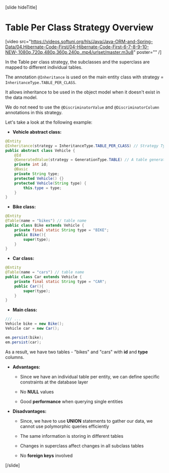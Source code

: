 [slide hideTitle]

# Table Per Class Strategy Overview

[video src="https://videos.softuni.org/hls/Java/Java-ORM-and-Spring-Data/04.Hibernate-Code-First/04-Hibernate-Code-First-6-7-8-9-10-NEW-,1080p,720p,480p,360p,240p,.mp4/urlset/master.m3u8" poster="" /]

In the Table per class strategy, the subclasses and the superclass are mapped to different individual tables.

The annotation `@Inheritance` is used on the main entity class with strategy = `InheritanceType.TABLE_PER_CLASS`.

It allows inheritance to be used in the object model when it doesn't exist in the data model.

We do not need to use the `@DiscriminatorValue` and `@DiscriminatorColumn` annotations in this strategy.

Let's take a look at the following example:

- **Vehicle abstract class:**

``` java
@Entity
@Inheritance(strategy = InheritanceType.TABLE_PER_CLASS) // Strategy Type
public abstract class Vehicle {
    @Id
    @GeneratedValue(strategy = GenerationType.TABLE) // A table generation is used for each table
    private int id;
    @Basic
    private String type;
    protected Vehicle() {}
    protected Vehicle(String type) {
        this.type = type;
    }
}
```

- **Bike class:**

``` java
@Entity
@Table(name = "bikes") // table name
public class Bike extends Vehicle {
    private final static String type = "BIKE";
    public Bike(){
        super(type);
    }
}
```

- **Car class:**

``` java
@Entity
@Table(name = "cars") // table name
public class Car extends Vehicle {
    private final static String type = "CAR";
    public Car(){
        super(type);
    }
}
```

- **Main class:**

``` java
/// ...
Vehicle bike = new Bike();
Vehicle car = new Car();

em.persist(bike);
em.persist(car);
```


As a result, we have two tables - "bikes" and "cars" with **id** and **type** columns.


- **Advantages:**

  * Since we have an individual table per entity, we can define specific constraints at the database layer

  * No **NULL** values

  * Good **performance** when querying single entities

- **Disadvantages:**

  * Since, we have to use **UNION** statements to gather our data, we cannot use polymorphic queries efficiently

  * The same information is storing in different tables

  * Changes in superclass affect changes in all subclass tables

  * No **foreign keys** involved

[/slide]

